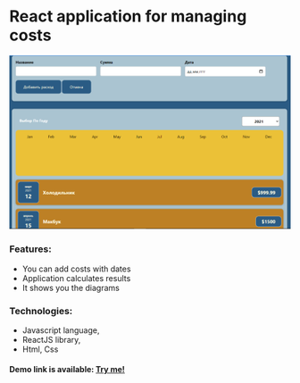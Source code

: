 # React application for managing costs

![screenshot](src/assets/CostsLog.png)

### Features:
- You can add costs with dates
- Application calculates results
- It shows you the diagrams

### Technologies:
- Javascript language, 
- ReactJS library, 
- Html, Css

#### Demo link is available: [Try me!](http://costs-log.surkoff.com/)